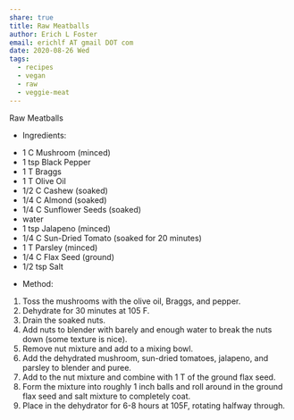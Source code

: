 ```yaml
---
share: true
title: Raw Meatballs
author: Erich L Foster
email: erichlf AT gmail DOT com
date: 2020-08-26 Wed
tags:
  - recipes
  - vegan
  - raw
  - veggie-meat
---
```


Raw Meatballs
* Ingredients:
- 1 C Mushroom (minced)
- 1 tsp Black Pepper
- 1 T Braggs
- 1 T Olive Oil
- 1/2 C Cashew (soaked)
- 1/4 C Almond (soaked)
- 1/4 C Sunflower Seeds (soaked)
- water
- 1 tsp Jalapeno (minced)
- 1/4 C Sun-Dried Tomato (soaked for 20 minutes)
- 1 T Parsley (minced)
- 1/4 C Flax Seed (ground)
- 1/2 tsp Salt

* Method:
1. Toss the mushrooms with the olive oil, Braggs, and pepper.
2. Dehydrate for 30 minutes at 105 F.
3. Drain the soaked nuts.
4. Add nuts to blender with barely and enough water to break the nuts down (some texture is nice).
5. Remove nut mixture and add to a mixing bowl.
6. Add the dehydrated mushroom, sun-dried tomatoes, jalapeno, and parsley to blender and puree.
7. Add to the nut mixture and combine with 1 T of the ground flax seed.
8. Form the mixture into roughly 1 inch balls and roll around in the ground flax seed and salt mixture to completely coat.
9. Place in the dehydrator for 6-8 hours at 105F, rotating halfway through.
